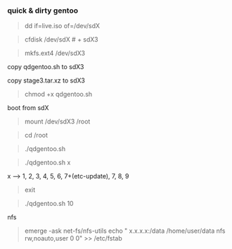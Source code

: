 ### quick &amp; dirty gentoo

> dd if=live.iso of=/dev/sdX

> cfdisk /dev/sdX     # + sdX3

> mkfs.ext4 /dev/sdX3

copy qdgentoo.sh to sdX3

copy stage3.tar.xz to sdX3

> chmod +x qdgentoo.sh

boot from sdX

> mount /dev/sdX3 /root

> cd /root

> ./qdgentoo.sh

> ./qdgentoo.sh x

x --> 1, 2, 3, 4, 5, 6, 7+(etc-update), 7, 8, 9

> exit

> ./qdgentoo.sh 10



nfs
> emerge -ask net-fs/nfs-utils
> echo "  x.x.x.x:/data /home/user/data	nfs	rw,noauto,user 0 0" >> /etc/fstab

